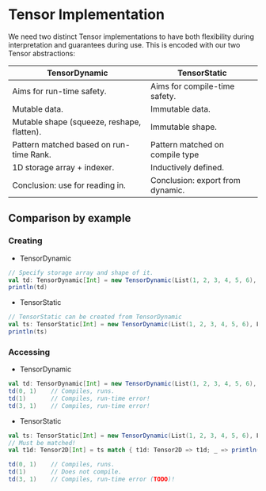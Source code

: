 # Tensor Implementation

We need two distinct Tensor implementations to have both flexibility during interpretation and guarantees during use. This is encoded with our two Tensor abstractions:


| TensorDynamic                              | TensorStatic                     |
|--------------------------------------------|----------------------------------|
| Aims for run-time safety.                  | Aims for compile-time safety.    |
| Mutable data.                              | Immutable data.                  |
| Mutable shape (squeeze, reshape, flatten). | Immutable shape.                 |
| Pattern matched based on run-time Rank.    | Pattern matched on compile type  |
| 1D storage array + indexer.                | Inductively defined.             |
| Conclusion: use for reading in.            | Conclusion: export from dynamic. |

## Comparison by example
### Creating
- TensorDynamic
```scala
// Specify storage array and shape of it.
val td: TensorDynamic[Int] = new TensorDynamic(List(1, 2, 3, 4, 5, 6), List(2, 3))
println(td)
```
- TensorStatic
```scala
// TensorStatic can be created from TensorDynamic
val ts: TensorStatic[Int] = new TensorDynamic(List(1, 2, 3, 4, 5, 6), List(2, 3))
println(ts)
```
### Accessing
- TensorDynamic
```scala
val td: TensorDynamic[Int] = new TensorDynamic(List(1, 2, 3, 4, 5, 6), List(2, 3))
td(0, 1)    // Compiles, runs.
td(1)       // Compiles, run-time error!
td(3, 1)    // Compiles, run-time error!
```
- TensorStatic
```scala
val ts: TensorStatic[Int] = new TensorDynamic(List(1, 2, 3, 4, 5, 6), List(2, 3))
// Must be matched!
val t1d: Tensor2D[Int] = ts match { t1d: Tensor2D => t1d; _ => println("Did not get 2D tensor!") }

td(0, 1)    // Compiles, runs.
td(1)       // Does not compile.
td(3, 1)    // Compiles, run-time error (TODO)!
```
